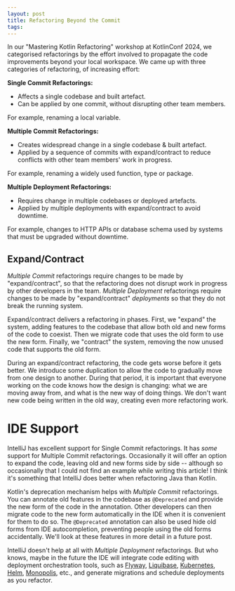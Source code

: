 ```yaml
---
layout: post
title: Refactoring Beyond the Commit
tags:
---
```


In our "Mastering Kotlin Refactoring" workshop at KotlinConf 2024, we categorised refactorings by the effort involved to propagate the code improvements beyond your local workspace.  We came up with three categories of refactoring, of increasing effort:

**Single Commit Refactorings:** 

* Affects a single codebase and built artefact.
* Can be applied by one commit, without disrupting other team members.

For example, renaming a local variable.

**Multiple Commit Refactorings:**

* Creates widespread change in a single codebase & built artefact.
* Applied by a sequence of commits with expand/contract to reduce conflicts with other team members' work in progress.

For example, renaming a widely used function, type or package. 

**Multiple Deployment Refactorings:**

* Requires change in multiple codebases or deployed artefacts.
* Applied by multiple deployments with expand/contract to avoid downtime.

For example, changes to HTTP APIs or database schema used by systems that must be upgraded without downtime.


## Expand/Contract

_Multiple Commit_ refactorings require changes to be made by "expand/contract", so that the refactoring does not disrupt work in progress by other developers in the team. _Multiple Deployment_ refactorings require changes to be made by "expand/contract" _deployments_ so that they do not break the running system.  

Expand/contract delivers a refactoring in phases.  First, we "expand" the system, adding features to the codebase that allow both old and new forms of the code to coexist.  Then we migrate code that uses the old form to use the new form.  Finally, we "contract" the system, removing the now unused code that supports the old form.

During an expand/contract refactoring, the code gets worse before it gets better. We introduce some duplication to allow the code to gradually move from one design to another.  During that period, it is important that everyone working on the code knows how the design is changing: what we are moving away from, and what is the new way of doing things. We don't want new code being written in the old way, creating even more refactoring work.

# IDE Support

IntelliJ has excellent support for Single Commit refactorings.  It has _some_ support for Multiple Commit refactorings.  Occasionally it will offer an option to expand the code, leaving old and new forms side by side -- although so occasionally that I could not find an example while writing this article! I think it's something that IntelliJ does better when refactoring Java than Kotlin.

Kotlin's deprecation mechanism helps with _Multiple Commit_ refactorings.  You can annotate old features in the codebase as `@Deprecated` and provide the new form of the code in the annotation. Other developers can then migrate code to the new form automatically in the IDE when it is convenient for them to do so.  The `@Deprecated` annotation can also be used hide old forms from IDE autocompletion, preventing people using the old forms accidentally.  We'll look at these features in more detail in a future post.

IntelliJ doesn't help at all with _Multiple Deployment_ refactorings.  But who knows, maybe in the future the IDE will integrate code editing with deployment orchestration tools, such as [Flyway](https://flywaydb.org/), [Liquibase](https://www.liquibase.com/), [Kubernetes](https://kubernetes.io/), [Helm](https://helm.sh/), [Monopolis](https://monopolis.cloud/), etc., and generate migrations and schedule deployments as you refactor.

